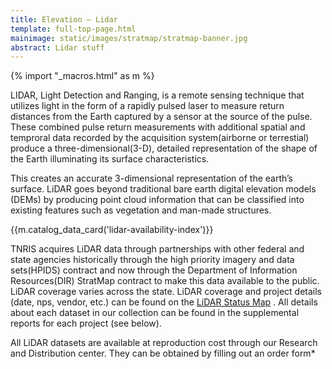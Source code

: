 ```yaml
---
title: Elevation – Lidar
template: full-top-page.html
mainimage: static/images/stratmap/stratmap-banner.jpg
abstract: Lidar stuff
---
```

{% import "_macros.html" as m %}

LIDAR,  Light Detection and Ranging, is a remote sensing technique that utilizes light in the form of a rapidly pulsed laser to measure return distances from the Earth captured by a sensor at the source of the pulse. These combined pulse return measurements with additional spatial and temproral data recorded by the acquisition system(airborne or terrestial) produce a three-dimensional(3-D), detailed representation of the shape of the Earth illuminating its surface characteristics.

This creates an accurate 3-dimensional representation of the earth’s surface. LiDAR goes beyond traditional bare earth digital elevation models (DEMs) by producing point cloud information that can be classified into existing features such as vegetation and man-made structures.

{{m.catalog_data_card('lidar-availability-index')}}

TNRIS acquires LiDAR data through partnerships with other federal and state agencies historically through the high priority imagery and data sets(HPIDS) contract and now through the Department of Information Resources(DIR) StratMap contract to make this data available to the public. LiDAR coverage varies across the state. LiDAR coverage and project details (date, nps, vendor, etc.) can be found on the [LiDAR Status Map](https://tnris-twdb.cartodb.com/u/tnris/viz/41bcf87c-0248-11e6-b572-0e31c9be1b51/public_map) . All details about each dataset in our collection can be found in the supplemental reports for each project (see below).

All LiDAR datasets are available at reproduction cost through our Research and Distribution center. They can be obtained by filling out an order form*
